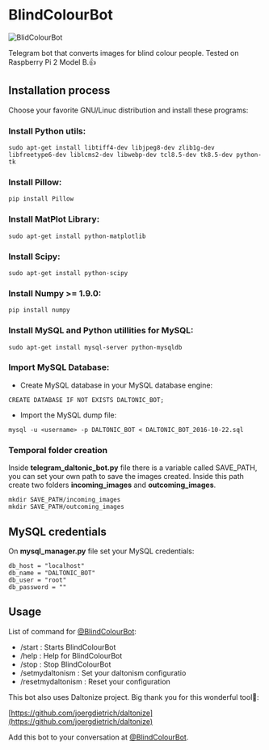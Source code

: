# **BlindColourBot**

![BlidColourBot](https://github.com/Makeroni/BlindColourBot/blob/master/demo.gif)

Telegram bot that converts images for blind colour people. Tested on Raspberry Pi 2 Model B.:+1:

## Installation process

Choose your favorite GNU/Linuc distribution and install these programs:

### Install Python utils:

```
sudo apt-get install libtiff4-dev libjpeg8-dev zlib1g-dev libfreetype6-dev liblcms2-dev libwebp-dev tcl8.5-dev tk8.5-dev python-tk
```

### Install Pillow:

```
pip install Pillow
```

### Install MatPlot Library:

```
sudo apt-get install python-matplotlib
```

### Install Scipy:

```
sudo apt-get install python-scipy
```

### Install Numpy >= 1.9.0:

```
pip install numpy
```

### Install MySQL and Python utillities for MySQL:

```
sudo apt-get install mysql-server python-mysqldb
```

### Import MySQL Database:

* Create MySQL database in your MySQL database engine:

```
CREATE DATABASE IF NOT EXISTS DALTONIC_BOT;
```

* Import the MySQL dump file:

```
mysql -u <username> -p DALTONIC_BOT < DALTONIC_BOT_2016-10-22.sql
```

### Temporal folder creation

Inside **telegram_daltonic_bot.py** file there is a variable called SAVE_PATH, you can set your own path to save the images created. Inside this path create two folders **incoming_images** and **outcoming_images**.

```
mkdir SAVE_PATH/incoming_images
mkdir SAVE_PATH/outcoming_images
```

## MySQL credentials

On **mysql_manager.py** file set your MySQL credentials:

```
db_host = "localhost"
db_name = "DALTONIC_BOT"
db_user = "root"
db_password = ""
```

## Usage

List of command for [@BlindColourBot](https://telegram.me/BlindColourBot):

* /start : Starts BlindColourBot
* /help : Help for BlindColourBot
* /stop : Stop BlindColourBot
* /setmydaltonism : Set your daltonism configuratio
* /resetmydaltonism : Reset your configuration

This bot also uses Daltonize project. Big thank you for this wonderful tool:heartbeat::

[https://github.com/joergdietrich/daltonize](https://github.com/joergdietrich/daltonize)

Add this bot to your conversation at [@BlindColourBot](https://telegram.me/BlindColourBot).
